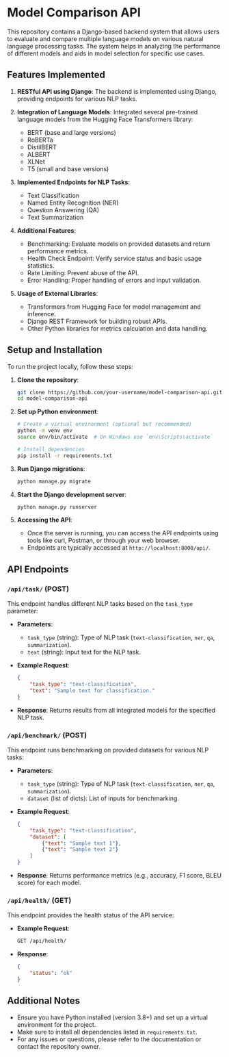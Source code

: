 # Model Comparison API

This repository contains a Django-based backend system that allows users to evaluate and compare multiple language models on various natural language processing tasks. The system helps in analyzing the performance of different models and aids in model selection for specific use cases.

## Features Implemented

1. **RESTful API using Django**: The backend is implemented using Django, providing endpoints for various NLP tasks.
   
2. **Integration of Language Models**: Integrated several pre-trained language models from the Hugging Face Transformers library:
   - BERT (base and large versions)
   - RoBERTa
   - DistilBERT
   - ALBERT
   - XLNet
   - T5 (small and base versions)

3. **Implemented Endpoints for NLP Tasks**:
   - Text Classification
   - Named Entity Recognition (NER)
   - Question Answering (QA)
   - Text Summarization

4. **Additional Features**:
   - Benchmarking: Evaluate models on provided datasets and return performance metrics.
   - Health Check Endpoint: Verify service status and basic usage statistics.
   - Rate Limiting: Prevent abuse of the API.
   - Error Handling: Proper handling of errors and input validation.

5. **Usage of External Libraries**:
   - Transformers from Hugging Face for model management and inference.
   - Django REST Framework for building robust APIs.
   - Other Python libraries for metrics calculation and data handling.

## Setup and Installation

To run the project locally, follow these steps:

1. **Clone the repository**:
   ```bash
   git clone https://github.com/your-username/model-comparison-api.git
   cd model-comparison-api
   ```

2. **Set up Python environment**:
   ```bash
   # Create a virtual environment (optional but recommended)
   python -m venv env
   source env/bin/activate  # On Windows use `env\Scripts\activate`

   # Install dependencies
   pip install -r requirements.txt
   ```

3. **Run Django migrations**:
   ```bash
   python manage.py migrate
   ```

4. **Start the Django development server**:
   ```bash
   python manage.py runserver
   ```

5. **Accessing the API**:
   - Once the server is running, you can access the API endpoints using tools like curl, Postman, or through your web browser.
   - Endpoints are typically accessed at `http://localhost:8000/api/`.

## API Endpoints

### `/api/task/` (POST)

This endpoint handles different NLP tasks based on the `task_type` parameter:

- **Parameters**:
  - `task_type` (string): Type of NLP task (`text-classification`, `ner`, `qa`, `summarization`).
  - `text` (string): Input text for the NLP task.

- **Example Request**:
  ```json
  {
      "task_type": "text-classification",
      "text": "Sample text for classification."
  }
  ```

- **Response**:
  Returns results from all integrated models for the specified NLP task.

### `/api/benchmark/` (POST)

This endpoint runs benchmarking on provided datasets for various NLP tasks:

- **Parameters**:
  - `task_type` (string): Type of NLP task (`text-classification`, `ner`, `qa`, `summarization`).
  - `dataset` (list of dicts): List of inputs for benchmarking.

- **Example Request**:
  ```json
  {
      "task_type": "text-classification",
      "dataset": [
          {"text": "Sample text 1"},
          {"text": "Sample text 2"}
      ]
  }
  ```

- **Response**:
  Returns performance metrics (e.g., accuracy, F1 score, BLEU score) for each model.

### `/api/health/` (GET)

This endpoint provides the health status of the API service:

- **Example Request**:
  ```bash
  GET /api/health/
  ```

- **Response**:
  ```json
  {
      "status": "ok"
  }
  ```

## Additional Notes

- Ensure you have Python installed (version 3.8+) and set up a virtual environment for the project.
- Make sure to install all dependencies listed in `requirements.txt`.
- For any issues or questions, please refer to the documentation or contact the repository owner.

